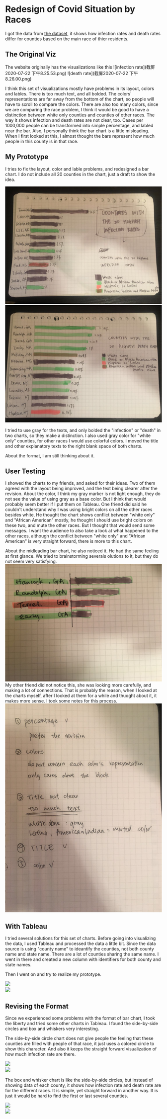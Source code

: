 # Redesign of Covid Situation by Races

I got the data from [the dataset](https://covidtracking.com/race), it shows how infection rates and death rates differ for counties based on the main race of thier residents. 

## The Original Viz
The website originally has the visualizations like this
![infection rate](截屏2020-07-22 下午8.25.53.png)
![death rate](截屏2020-07-22 下午8.26.00.png)

I think this set of visualizations mostly have problems in its layout, colors and lables. 
There is too much text, and all bolded. The colors' representations are far away from the bottom of the chart, so people will have to scroll to compare the colors. 
There are also too many colors, since we are comparing the race problem, I think it would be good to have a distinction between white only counties and counties of other races. 
The way it shows infection and death rates are not clear, too. Cases per 1000,000 people can be transformed into simple percentage, and labled near the bar.
Also, I personally think the bar chart is a little misleading. When I first looked at this, I almost thought the bars represent how much people in this county is in that race. 


## My Prototype
I tries to fix the layout, color and lable problems, and redesigned a bar chart. I do not include all 20 counties in the chart, just a draft to show the idea.

![infection rate](WechatIMG28559.jpeg)
![death rate](WechatIMG28560.jpeg)

I tried to use gray for the texts, and only bolded the "infection" or "death" in two charts, so they make a distinction. 
I also used gray color for "white only" counties, for other races I would use colorful colors.
I moved the title and other explanatory texts to the right blank space of both charts.

About the format, I am still thinking about it.

## User Testing
I showed the charts to my friends, and asked for their ideas. Two of them agreed with the layout being improved, and the text being clearer after the revision. 
About the color, I think my gray marker is not light enough, they do not see the value of using gray as a base color. But I think that would probably seem better if I put them on Tableau.
One friend did said he couldn't understand why I was using bright colors on all the other races besides white, He thought the chart shows conflict between "white only" and "African American" mostly, he thought I should use bright colors on these two, and mute the other races. But I thought that would send some messages. I want the audience to also take a look at what happened to the other races, although the conflict between "white only" and "African American" is very straight forward, there is more to this chart.

About the midleading bar chart, he also noticed it. He had the same feeling at first glance. We tried to brainstorming severals olutions to it, but they do not seem very satisfying.
![some attempts](WechatIMG1164.jpeg)
My other friend did not notice this, she was looking more carefully, and making a lot of connections. That is probably the reason, when I looked at the charts myself, after I looked at them for a while and thuoght about it, it makes more sense.
I took some notes for this process.
![process](WechatIMG1163.jpeg)

## With Tableau

I tried several solutions for this set of charts. 
Before going into visualizing the data, I used Tableau and processed the data a little bit. Since the data source is using "county name" to ideantify the counties, not both county name and state name. There are a lot of counties sharing the same name. I went in there and created a new column with identifiers for both county and state names.

Then I went on and try to realize my prototype.
<div class='tableauPlaceholder' id='viz1595467244732' style='position: relative'><noscript><a href='#'><img alt=' ' src='https:&#47;&#47;public.tableau.com&#47;static&#47;images&#47;co&#47;covid-race&#47;countieswiththehighestINFECTIONrates&#47;1_rss.png' style='border: none' /></a></noscript><object class='tableauViz'  style='display:none;'><param name='host_url' value='https%3A%2F%2Fpublic.tableau.com%2F' /> <param name='embed_code_version' value='3' /> <param name='site_root' value='' /><param name='name' value='covid-race&#47;countieswiththehighestINFECTIONrates' /><param name='tabs' value='no' /><param name='toolbar' value='yes' /><param name='static_image' value='https:&#47;&#47;public.tableau.com&#47;static&#47;images&#47;co&#47;covid-race&#47;countieswiththehighestINFECTIONrates&#47;1.png' /> <param name='animate_transition' value='yes' /><param name='display_static_image' value='yes' /><param name='display_spinner' value='yes' /><param name='display_overlay' value='yes' /><param name='display_count' value='yes' /><param name='language' value='en' /><param name='filter' value='publish=yes' /></object></div><script type='text/javascript'>var divElement = document.getElementById('viz1595467244732');var vizElement = divElement.getElementsByTagName('object')[0];vizElement.style.width='100%';vizElement.style.height=(divElement.offsetWidth*0.75)+'px'; var scriptElement = document.createElement('script');scriptElement.src = 'https://public.tableau.com/javascripts/api/viz_v1.js'; vizElement.parentNode.insertBefore(scriptElement, vizElement);</script>

<div class='tableauPlaceholder' id='viz1595467618919' style='position: relative'><noscript><a href='#'><img alt=' ' src='https:&#47;&#47;public.tableau.com&#47;static&#47;images&#47;co&#47;covid-race-death-bar&#47;countieswiththehighestDEATHrates&#47;1_rss.png' style='border: none' /></a></noscript><object class='tableauViz'  style='display:none;'><param name='host_url' value='https%3A%2F%2Fpublic.tableau.com%2F' /> <param name='embed_code_version' value='3' /> <param name='site_root' value='' /><param name='name' value='covid-race-death-bar&#47;countieswiththehighestDEATHrates' /><param name='tabs' value='no' /><param name='toolbar' value='yes' /><param name='static_image' value='https:&#47;&#47;public.tableau.com&#47;static&#47;images&#47;co&#47;covid-race-death-bar&#47;countieswiththehighestDEATHrates&#47;1.png' /> <param name='animate_transition' value='yes' /><param name='display_static_image' value='yes' /><param name='display_spinner' value='yes' /><param name='display_overlay' value='yes' /><param name='display_count' value='yes' /><param name='language' value='en' /><param name='filter' value='publish=yes' /></object></div><script type='text/javascript'> var divElement = document.getElementById('viz1595467618919'); var vizElement = divElement.getElementsByTagName('object')[0]; vizElement.style.width='100%';vizElement.style.height=(divElement.offsetWidth*0.75)+'px'; var scriptElement = document.createElement('script'); scriptElement.src = 'https://public.tableau.com/javascripts/api/viz_v1.js'; vizElement.parentNode.insertBefore(scriptElement, vizElement); </script>

## Revising the Format
Since we experienced some problems with the format of bar chart, I took the liberty and tried some other charts in Tableau. I found the side-by-side circles and box and whiskers very interesting. 

The side-by-side circle chart does not give people the feeling that these counties are filled with people of that race, it just uses a colored circle to show this character. And also it keeps the straight forward visualization of how much infection rate are there.

<div class='tableauPlaceholder' id='viz1595467813363' style='position: relative'><noscript><a href='#'><img alt=' ' src='https:&#47;&#47;public.tableau.com&#47;static&#47;images&#47;co&#47;covid-race-death-bubble1&#47;countieswiththehighestINFECTIONrates-sidebysidecircles&#47;1_rss.png' style='border: none' /></a></noscript><object class='tableauViz'  style='display:none;'><param name='host_url' value='https%3A%2F%2Fpublic.tableau.com%2F' /> <param name='embed_code_version' value='3' /> <param name='site_root' value='' /><param name='name' value='covid-race-death-bubble1&#47;countieswiththehighestINFECTIONrates-sidebysidecircles' /><param name='tabs' value='no' /><param name='toolbar' value='yes' /><param name='static_image' value='https:&#47;&#47;public.tableau.com&#47;static&#47;images&#47;co&#47;covid-race-death-bubble1&#47;countieswiththehighestINFECTIONrates-sidebysidecircles&#47;1.png' /> <param name='animate_transition' value='yes' /><param name='display_static_image' value='yes' /><param name='display_spinner' value='yes' /><param name='display_overlay' value='yes' /><param name='display_count' value='yes' /><param name='language' value='en' /><param name='filter' value='publish=yes' /></object></div> <script type='text/javascript'> var divElement = document.getElementById('viz1595467813363'); var vizElement = divElement.getElementsByTagName('object')[0]; vizElement.style.width='100%';vizElement.style.height=(divElement.offsetWidth*0.75)+'px'; var scriptElement = document.createElement('script'); scriptElement.src = 'https://public.tableau.com/javascripts/api/viz_v1.js'; vizElement.parentNode.insertBefore(scriptElement, vizElement); </script>

<div class='tableauPlaceholder' id='viz1595467824837' style='position: relative'><noscript><a href='#'><img alt=' ' src='https:&#47;&#47;public.tableau.com&#47;static&#47;images&#47;co&#47;covid-race-death-bubble2&#47;countieswiththehighestDEATHrates-sidebysidecircles&#47;1_rss.png' style='border: none' /></a></noscript><object class='tableauViz'  style='display:none;'><param name='host_url' value='https%3A%2F%2Fpublic.tableau.com%2F' /> <param name='embed_code_version' value='3' /> <param name='site_root' value='' /><param name='name' value='covid-race-death-bubble2&#47;countieswiththehighestDEATHrates-sidebysidecircles' /><param name='tabs' value='no' /><param name='toolbar' value='yes' /><param name='static_image' value='https:&#47;&#47;public.tableau.com&#47;static&#47;images&#47;co&#47;covid-race-death-bubble2&#47;countieswiththehighestDEATHrates-sidebysidecircles&#47;1.png' /> <param name='animate_transition' value='yes' /><param name='display_static_image' value='yes' /><param name='display_spinner' value='yes' /><param name='display_overlay' value='yes' /><param name='display_count' value='yes' /><param name='language' value='en' /><param name='filter' value='publish=yes' /></object></div><script type='text/javascript'> var divElement = document.getElementById('viz1595467824837'); var vizElement = divElement.getElementsByTagName('object')[0]; vizElement.style.width='100%';vizElement.style.height=(divElement.offsetWidth*0.75)+'px'; var scriptElement = document.createElement('script'); scriptElement.src = 'https://public.tableau.com/javascripts/api/viz_v1.js'; vizElement.parentNode.insertBefore(scriptElement, vizElement); </script>

The box and whisker chart is like the side-by-side circles, but instead of showing data of each county, it shows how infection rate and death rate are for the different races. It is simple, yet straight forward in another way. It is just it would be hard to find the first or last several counties.

<div class='tableauPlaceholder' id='viz1595467943464' style='position: relative'><noscript><a href='#'><img alt=' ' src='https:&#47;&#47;public.tableau.com&#47;static&#47;images&#47;co&#47;covid-race-death-box1&#47;countieswiththehighestINFECTIONrates-boxandwhisker&#47;1_rss.png' style='border: none' /></a></noscript><object class='tableauViz'  style='display:none;'><param name='host_url' value='https%3A%2F%2Fpublic.tableau.com%2F' /> <param name='embed_code_version' value='3' /> <param name='site_root' value='' /><param name='name' value='covid-race-death-box1&#47;countieswiththehighestINFECTIONrates-boxandwhisker' /><param name='tabs' value='no' /><param name='toolbar' value='yes' /><param name='static_image' value='https:&#47;&#47;public.tableau.com&#47;static&#47;images&#47;co&#47;covid-race-death-box1&#47;countieswiththehighestINFECTIONrates-boxandwhisker&#47;1.png' /> <param name='animate_transition' value='yes' /><param name='display_static_image' value='yes' /><param name='display_spinner' value='yes' /><param name='display_overlay' value='yes' /><param name='display_count' value='yes' /><param name='language' value='en' /><param name='filter' value='publish=yes' /></object></div> <script type='text/javascript'> var divElement = document.getElementById('viz1595467943464'); var vizElement = divElement.getElementsByTagName('object')[0];   vizElement.style.width='100%';vizElement.style.height=(divElement.offsetWidth*0.75)+'px'; var scriptElement = document.createElement('script');  scriptElement.src = 'https://public.tableau.com/javascripts/api/viz_v1.js'; vizElement.parentNode.insertBefore(scriptElement, vizElement);           </script>

<div class='tableauPlaceholder' id='viz1595467952950' style='position: relative'><noscript><a href='#'><img alt=' ' src='https:&#47;&#47;public.tableau.com&#47;static&#47;images&#47;co&#47;covid-race-death-box2&#47;countieswiththehighestDEATHrates-boxandwhisker&#47;1_rss.png' style='border: none' /></a></noscript><object class='tableauViz'  style='display:none;'><param name='host_url' value='https%3A%2F%2Fpublic.tableau.com%2F' /> <param name='embed_code_version' value='3' /> <param name='site_root' value='' /><param name='name' value='covid-race-death-box2&#47;countieswiththehighestDEATHrates-boxandwhisker' /><param name='tabs' value='no' /><param name='toolbar' value='yes' /><param name='static_image' value='https:&#47;&#47;public.tableau.com&#47;static&#47;images&#47;co&#47;covid-race-death-box2&#47;countieswiththehighestDEATHrates-boxandwhisker&#47;1.png' /> <param name='animate_transition' value='yes' /><param name='display_static_image' value='yes' /><param name='display_spinner' value='yes' /><param name='display_overlay' value='yes' /><param name='display_count' value='yes' /><param name='language' value='en' /><param name='filter' value='publish=yes' /></object></div><script type='text/javascript'> var divElement = document.getElementById('viz1595467952950'); var vizElement = divElement.getElementsByTagName('object')[0]; vizElement.style.width='100%';vizElement.style.height=(divElement.offsetWidth*0.75)+'px'; var scriptElement = document.createElement('script'); scriptElement.src = 'https://public.tableau.com/javascripts/api/viz_v1.js'; vizElement.parentNode.insertBefore(scriptElement, vizElement); </script>

